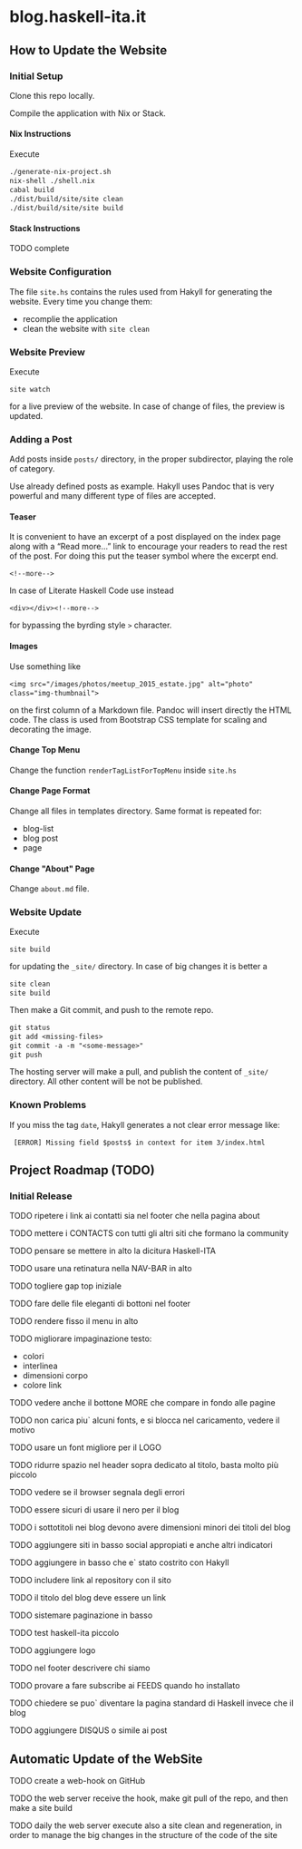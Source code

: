 # blog.haskell-ita.it

## How to Update the Website

### Initial Setup

Clone this repo locally.

Compile the application with Nix or Stack. 

#### Nix Instructions

Execute

    ./generate-nix-project.sh
    nix-shell ./shell.nix
    cabal build
    ./dist/build/site/site clean
    ./dist/build/site/site build

#### Stack Instructions

TODO complete

### Website Configuration

The file `site.hs` contains the rules used from Hakyll for generating the website. Every time you change them:

* recomplie the application
* clean the website with `site clean`

### Website Preview

Execute

    site watch

for a live preview of the website. In case of change of files, the preview is updated.

### Adding a Post

Add posts inside `posts/` directory, in the proper subdirector, playing the role of category.

Use already defined posts as example. Hakyll uses Pandoc that is very powerful and many different type of files are accepted.

#### Teaser

It is convenient to have an excerpt of a post displayed on the index page along with a “Read more…” link to encourage your readers to read the rest of the post. For doing this put the teaser symbol where the excerpt end. 

    <!--more-->

In case of Literate Haskell Code use instead

    <div></div><!--more-->

for bypassing the byrding style `>` character.

#### Images

Use something like

    <img src="/images/photos/meetup_2015_estate.jpg" alt="photo" class="img-thumbnail">

on the first column of a Markdown file. Pandoc will insert directly the HTML code. The class is used from Bootstrap CSS template for scaling and decorating the image.

#### Change Top Menu

Change the function `renderTagListForTopMenu` inside `site.hs` 

#### Change Page Format

Change all files in templates directory. Same format is repeated for:

* blog-list
* blog post
* page

#### Change "About" Page

Change `about.md` file.

### Website Update

Execute

    site build

for updating the `_site/` directory. In case of big changes it is better a

    site clean
    site build

Then make a Git commit, and push to the remote repo.

    git status
    git add <missing-files>
    git commit -a -m "<some-message>"
    git push

The hosting server will make a pull, and publish the content of `_site/` directory. All other content will be not be published. 

### Known Problems

If you miss the tag `date`, Hakyll generates a not clear error message like:

     [ERROR] Missing field $posts$ in context for item 3/index.html

## Project Roadmap (TODO)

### Initial Release

TODO ripetere i link ai contatti sia nel footer che nella pagina about

TODO mettere i CONTACTS con tutti gli altri siti che formano la community

TODO pensare se mettere in alto la dicitura Haskell-ITA

TODO usare una retinatura nella NAV-BAR in alto

TODO togliere gap top iniziale

TODO fare delle file eleganti di bottoni nel footer

TODO rendere fisso il menu in alto

TODO migliorare impaginazione testo:
* colori
* interlinea
* dimensioni corpo
* colore link

TODO vedere anche il bottone MORE che compare in fondo alle pagine

TODO non carica piu\` alcuni fonts, e si blocca nel caricamento, vedere il motivo

TODO usare un font migliore per il LOGO

TODO ridurre spazio nel header sopra dedicato al titolo, basta molto più piccolo

TODO vedere se il browser segnala degli errori

TODO essere sicuri di usare il nero per il blog

TODO i sottotitoli nei blog devono avere dimensioni minori dei titoli del blog

TODO aggiungere siti in basso social appropiati e anche altri indicatori

TODO aggiungere in basso che e\` stato costrito con Hakyll

TODO includere link al repository con il sito

TODO il titolo del blog deve essere un link

TODO sistemare paginazione in basso

TODO test haskell-ita piccolo

TODO aggiungere logo

TODO nel footer descrivere chi siamo

TODO provare a fare subscribe ai FEEDS quando ho installato 

TODO chiedere se puo` diventare la pagina standard di Haskell invece che il blog

TODO aggiungere DISQUS o simile ai post

## Automatic Update of the WebSite

TODO create a web-hook on GitHub

TODO the web server receive the hook, make git pull of the repo, and then make a site build

TODO daily the web server execute also a site clean and regeneration, in order to manage the big changes in the structure of the code of the site

